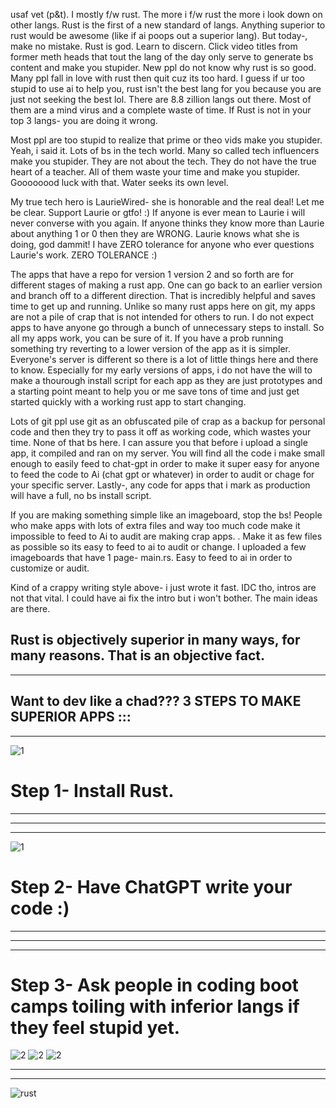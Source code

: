 

usaf vet (p&t). I mostly f/w rust. The more i f/w rust the more i look down on other langs. Rust is the first of a new standard of langs. Anything superior to rust would be awesome (like if ai poops out a superior lang). But today-, make no mistake. Rust is god. Learn to discern. Click video titles from former meth heads that tout the lang of the day only serve to generate bs content and make you stupider. New ppl do not know why rust is so good. Many ppl fall in love with rust then quit cuz its too hard. I guess if ur too stupid to use ai to help you, rust isn't the best lang for you because you are just not seeking the best lol. There are 8.8 zillion langs out there. Most of them are a mind virus and a complete waste of time. If Rust is not in your top 3 langs- you are doing it wrong. 

Most ppl are too stupid to realize that prime or theo vids make you stupider. Yeah, i said it. Lots of bs in the tech world. Many so called tech influencers make you stupider. They are not about the tech. They do not have the true heart of a teacher. All of them waste your time and make you stupider. Goooooood luck with that. Water seeks its own level. 

My true tech hero is LaurieWired- she is honorable and the real deal! Let me be clear. Support Laurie or gtfo! :) If anyone is ever mean to Laurie i will never converse with you again. If anyone thinks they know more than Laurie about anything 1 or 0 then they are WRONG. Laurie knows what she is doing, god dammit! I have ZERO tolerance for anyone who ever questions Laurie's work. ZERO TOLERANCE :) 

The apps that have a repo for version 1 version 2 and so forth are for different stages of making a rust app. One can go back to an earlier version and branch off to a different direction. That is incredibly helpful and saves time to get up and running. Unlike so many rust apps here on git, my apps are not a pile of crap that is not intended for others to run. I do not expect apps to have anyone go through a bunch of unnecessary steps to install. So all my apps work, you can be sure of it. If you have a prob running something try reverting to a lower version of the app as it is simpler. Everyone's server is different so there is a lot of little things here and there to know. Especially for my early versions of apps, i do not have the will to make a thourough install script for each app as they are just prototypes and a starting point meant to help you or me save tons of time and just get started quickly with a working rust app to start changing. 

Lots of git ppl use git as an obfuscated pile of crap as a backup for personal code and then they try to pass it off as working code, which wastes your time. None of that bs here. I can assure you that before i upload a single app, it compiled and ran on my server.  You will find all the code i make small enough to easily feed to chat-gpt in order to make it super easy for anyone to feed the code to Ai (chat gpt or whatever) in order to audit or chage for your specific server. Lastly-, any code for apps that i mark as production will have a full, no bs install script. 

If you are making something simple like an imageboard, stop the bs! People who make apps with lots of extra files and way too much code make it impossible to feed to Ai to audit are making crap apps. . Make it as few files as possible so its easy to feed to ai to audit or change. I uploaded a few imageboards that have 1 page- main.rs. Easy to feed to ai in order to customize or audit. 

Kind of a crappy writing style above- i just wrote it fast. IDC tho, intros are not that vital. I could have ai fix the intro but i won't bother. The main ideas are there. 

Rust is objectively superior in many ways, for many reasons. That is an objective fact. 
-----------------------------------------------------------
-----------------------------------------------------------

Want to dev like a chad??? 
3 STEPS TO MAKE SUPERIOR APPS ::: 
-----------------------------------------------------------
-----------------------------------------------------------
![1](https://github.com/user-attachments/assets/2328cde6-b47f-4efc-978b-9c331dfefb94)
# Step 1- Install Rust. 

-----------------------------------------------------------
-----------------------------------------------------------
-----------------------------------------------------------
![1](https://github.com/user-attachments/assets/3695a732-502d-408d-865e-ebdcff7c9216)
# Step 2- Have ChatGPT write your code :) 


-----------------------------------------------------------
-----------------------------------------------------------
-----------------------------------------------------------
# Step 3- Ask people in coding boot camps toiling with inferior langs if they feel stupid yet. 
![2](https://github.com/user-attachments/assets/da346cb4-458a-4803-8e4a-bca0c5842cfc)
![2](https://github.com/user-attachments/assets/da346cb4-458a-4803-8e4a-bca0c5842cfc)
![2](https://github.com/user-attachments/assets/da346cb4-458a-4803-8e4a-bca0c5842cfc)

-----------------------------------------------------------
-----------------------------------------------------------








![rust](https://github.com/user-attachments/assets/4788eba0-1db7-4dc9-a675-a8478e0c9e10)



